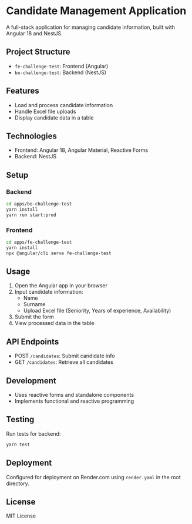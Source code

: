 # Candidate Management Application

A full-stack application for managing candidate information, built with Angular 18 and NestJS.

## Project Structure

- `fe-challenge-test`: Frontend (Angular)
- `be-challenge-test`: Backend (NestJS)

## Features

- Load and process candidate information
- Handle Excel file uploads
- Display candidate data in a table

## Technologies

- Frontend: Angular 18, Angular Material, Reactive Forms
- Backend: NestJS

## Setup

### Backend

```bash
cd apps/be-challenge-test
yarn install
yarn run start:prod
```

### Frontend

```bash
cd apps/fe-challenge-test
yarn install
npx @angular/cli serve fe-challenge-test
```

## Usage

1. Open the Angular app in your browser
2. Input candidate information:
   - Name
   - Surname
   - Upload Excel file (Seniority, Years of experience, Availability)
3. Submit the form
4. View processed data in the table

## API Endpoints

- POST `/candidates`: Submit candidate info
- GET `/candidates`: Retrieve all candidates

## Development

- Uses reactive forms and standalone components
- Implements functional and reactive programming

## Testing

Run tests for backend:

```bash
yarn test
```

## Deployment

Configured for deployment on Render.com using `render.yaml` in the root directory.

## License

MIT License

